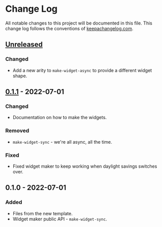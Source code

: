 # Change Log
All notable changes to this project will be documented in this file. This change log follows the conventions of [keepachangelog.com](http://keepachangelog.com/).

## [Unreleased]
### Changed
- Add a new arity to `make-widget-async` to provide a different widget shape.

## [0.1.1] - 2022-07-01
### Changed
- Documentation on how to make the widgets.

### Removed
- `make-widget-sync` - we're all async, all the time.

### Fixed
- Fixed widget maker to keep working when daylight savings switches over.

## 0.1.0 - 2022-07-01
### Added
- Files from the new template.
- Widget maker public API - `make-widget-sync`.

[Unreleased]: https://github.com/functional/tv/compare/0.1.1...HEAD
[0.1.1]: https://github.com/functional/tv/compare/0.1.0...0.1.1
